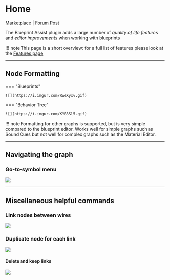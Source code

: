 # Home

[Marketplace](https://www.unrealengine.com/marketplace/en-US/product/blueprint-assist) | [Forum Post](https://forums.unrealengine.com/t/blueprint-assist-plugin/214123)

The Blueprint Assist plugin adds a large number of _quality of life features_ and _editor improvements_ when working with blueprints

!!! note
    This page is a short overview: for a full list of features please look at the [Features page](features/command-list.md)

---

## Node Formatting

=== "Blueprints"

    ![](https://i.imgur.com/RweXyxv.gif)

=== "Behavior Tree"

    ![](https://i.imgur.com/KYE8Sl5.gif)

!!! note
    Formatting for other graphs is supported, but is very simple compared to the blueprint editor. Works well for simple graphs such as Sound Cues but not well for complex graphs such as the Material Editor.

***
## Navigating the graph

### Go-to-symbol menu
![](https://i.imgur.com/O201yCf.png)

***
## Miscellaneous helpful commands

### Link nodes between wires
![](https://i.imgur.com/wqGY1sS.gif)

### Duplicate node for each link
![](https://i.imgur.com/Ttm6kVR.gif)

#### Delete and keep links
![](https://i.imgur.com/Am3DkTn.gif)